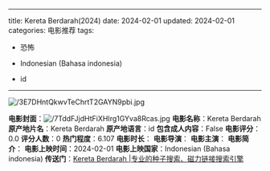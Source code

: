 
---
title: Kereta Berdarah(2024)
date: 2024-02-01
updated: 2024-02-01
categories: 电影推荐
tags:

- 恐怖

- Indonesian (Bahasa indonesia)
- id
---

<img src="https://image.tmdb.org/t/p/original/3E7DHntQkwvTeChrtT2GAYN9pbi.jpg" alt="/3E7DHntQkwvTeChrtT2GAYN9pbi.jpg" title="/3E7DHntQkwvTeChrtT2GAYN9pbi.jpg">

**电影封面**：<img src="https://image.tmdb.org/t/p/w200/7TddFJjdHtFiXHIrg1GYva8Rcas.jpg" alt="/7TddFJjdHtFiXHIrg1GYva8Rcas.jpg" title="/7TddFJjdHtFiXHIrg1GYva8Rcas.jpg">
**电影名称**：Kereta Berdarah
**原产地片名**：Kereta Berdarah
**原产地语言**：id
**包含成人内容**：False
**电影评分**：0.0
**评分人数**：0
**热门程度**：6.107
**电影时长**：
**电影导演**：
**电影主演**：
**电影简介**：
**电影上映时间**：2024-02-01
**电影上映国家**：Indonesian (Bahasa indonesia)
**传送门**：[Kereta Berdarah |专业的种子搜索、磁力链接搜索引擎](https://movie.amd794.com:2083/?search=Kereta%20Berdarah&ordering=&mode=match_phrase&page_size=10&page=1)

